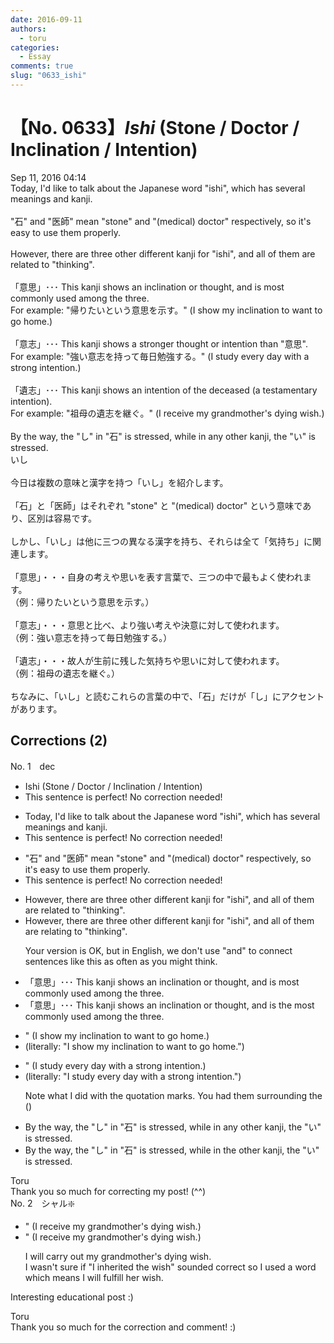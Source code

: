```yaml
---
date: 2016-09-11
authors:
  - toru
categories:
  - Essay
comments: true
slug: "0633_ishi"
---
```


# 【No. 0633】<strong><em>Ishi</strong></em> (Stone / Doctor / Inclination / Intention)
<div class="date">Sep 11, 2016 04:14</div>
<div id="post"><div id="body_show_ori">
Today, I'd like to talk about the Japanese word "ishi", which has several meanings and kanji.<br/><br/>"石" and "医師" mean "stone" and "(medical) doctor" respectively, so it's easy to use them properly.<br/><br/>However, there are three other different kanji for "ishi", and all of them are related to "thinking". <br/><br/>「意思」･･･  This kanji shows an inclination or thought, and is most commonly used among the three.<br/>For example: "帰りたいという意思を示す。" (I show my inclination to want to go home.)<br/><br/>「意志」･･･ This kanji shows a stronger thought or intention than "意思".<br/>For example: "強い意志を持って毎日勉強する。" (I study every day with a strong intention.)<br/><br/>「遺志」･･･ This kanji shows an intention of the deceased (a testamentary intention).<br/>For example: "祖母の遺志を継ぐ。" (I receive my grandmother's dying wish.)<br/><br/>By the way, the "し" in "石" is stressed, while in any other kanji, the "い" is stressed.
</div></div>

<!-- more -->

<div id="post_ja"><div id="body_show_mo">
いし<br/><br/>今日は複数の意味と漢字を持つ「いし」を紹介します。<br/><br/>「石」と「医師」はそれぞれ "stone" と "(medical) doctor" という意味であり、区別は容易です。<br/><br/>しかし、「いし」は他に三つの異なる漢字を持ち、それらは全て「気持ち」に関連します。<br/><br/>「意思」・・・自身の考えや思いを表す言葉で、三つの中で最もよく使われます。<br/>（例：帰りたいという意思を示す。）<br/><br/>「意志」・・・意思と比べ、より強い考えや決意に対して使われます。<br/>（例：強い意志を持って毎日勉強する。）<br/><br/>「遺志」・・・故人が生前に残した気持ちや思いに対して使われます。<br/>（例：祖母の遺志を継ぐ。）<br/><br/>ちなみに、「いし」と読むこれらの言葉の中で、「石」だけが「し」にアクセントがあります。
</div></div>

## Corrections (2)
<div id="block"><div class="first_name"> No. 1　<span class="just_name">dec</span></div><div id="block2">
<ul class="correction_field">
<li class="incorrect">Ishi (Stone / Doctor / Inclination / Intention)</li>
<li class="corrected perfect">This sentence is perfect! No correction needed!</li>
</ul>
<ul class="correction_field">
<li class="incorrect">Today, I'd like to talk about the Japanese word "ishi", which has several meanings and kanji.</li>
<li class="corrected perfect">This sentence is perfect! No correction needed!</li>
</ul>
<ul class="correction_field">
<li class="incorrect">"石" and "医師" mean "stone" and "(medical) doctor" respectively, so it's easy to use them properly.</li>
<li class="corrected perfect">This sentence is perfect! No correction needed!</li>
</ul>
<ul class="correction_field">
<li class="incorrect">However, there are three other different kanji for "ishi", and all of them are related to "thinking".</li>
<li class="corrected correct">
However, there are three other different kanji for "ishi", <span class="sline"><span class="f_red">and</span></span> all of them <span class="f_red"><span class="sline">are</span></span> <span class="f_blue">relating</span> to "thinking".
<p class="correction_comment">Your version is OK, but in English, we don't use "and" to connect sentences like this as often as you might think.</p>
</li>
</ul>
<ul class="correction_field">
<li class="incorrect">「意思」･･･  This kanji shows an inclination or thought, and is most commonly used among the three.</li>
<li class="corrected correct">
「意思」･･･ This kanji shows an inclination or thought, and is <span class="f_blue">the </span>most commonly used among the three.
</li>
</ul>
<ul class="correction_field">
<li class="incorrect">" (I show my inclination to want to go home.)</li>
<li class="corrected correct">
<span class="f_blue">(literally: "</span>I show my inclination to want to go home.<span class="f_blue">")</span>
</li>
</ul>
<ul class="correction_field">
<li class="incorrect">" (I study every day with a strong intention.)</li>
<li class="corrected correct">
(<span class="f_blue">literally: "</span>I study every day with a strong intention.<span class="f_blue">")</span>
<p class="correction_comment">Note what I did with the quotation marks. You had them surrounding the ()</p>
</li>
</ul>
<ul class="correction_field">
<li class="incorrect">By the way, the "し" in "石" is stressed, while in any other kanji, the "い" is stressed.</li>
<li class="corrected correct">
By the way, the "し" in "石" is stressed, while in <span class="f_blue">the</span> other kanji, the "い" is stressed.
</li>
</ul>
</div><div class="name"><span class="just_name">Toru</span><br>
Thank you so much for correcting my post! (^^)
</div>
</div>
<div id="block"><div class="first_name"> No. 2　<span class="just_name">シャル❇️</span></div><div id="block2">
<ul class="correction_field">
<li class="incorrect">" (I receive my grandmother's dying wish.)</li>
<li class="corrected correct">
" (I receive my grandmother's dying wish.)
<p class="correction_comment">I will carry out my grandmother's dying wish.<br/>I wasn't sure if "I inherited the wish" sounded correct so I used a word which means I will fulfill her wish.</p>
</li>
</ul>
<p class="comment_small">
 Interesting educational post :)
</p>

</div><div class="name"><span class="just_name">Toru</span><br>
Thank you so much for the correction and comment! :)
</div>
</div>
